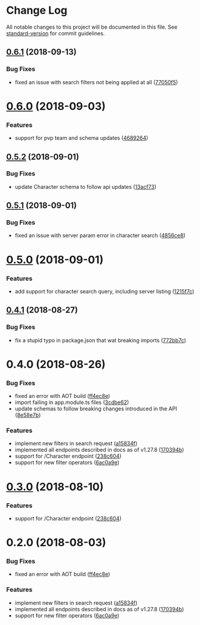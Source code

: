 # Change Log

All notable changes to this project will be documented in this file. See [standard-version](https://github.com/conventional-changelog/standard-version) for commit guidelines.

<a name="0.6.1"></a>
## [0.6.1](https://github.com/xivapi/angular-client/compare/v0.6.0...v0.6.1) (2018-09-13)


### Bug Fixes

* fixed an issue with search filters not being applied at all ([77050f5](https://github.com/xivapi/angular-client/commit/77050f5))



<a name="0.6.0"></a>
# [0.6.0](https://github.com/xivapi/angular-client/compare/v0.5.2...v0.6.0) (2018-09-03)


### Features

* support for pvp team and schema updates ([4689264](https://github.com/xivapi/angular-client/commit/4689264))



<a name="0.5.2"></a>
## [0.5.2](https://github.com/xivapi/angular-client/compare/v0.5.1...v0.5.2) (2018-09-01)


### Bug Fixes

* update Character schema to follow api updates ([13acf73](https://github.com/xivapi/angular-client/commit/13acf73))



<a name="0.5.1"></a>
## [0.5.1](https://github.com/xivapi/angular-client/compare/v0.5.0...v0.5.1) (2018-09-01)


### Bug Fixes

* fixed an issue with server param error in character search ([4856ce8](https://github.com/xivapi/angular-client/commit/4856ce8))



<a name="0.5.0"></a>
# [0.5.0](https://github.com/xivapi/angular-client/compare/v0.4.1...v0.5.0) (2018-09-01)


### Features

* add support for character search query, including server listing ([1215f7c](https://github.com/xivapi/angular-client/commit/1215f7c))



<a name="0.4.1"></a>
## [0.4.1](https://github.com/xivapi/angular-client/compare/v0.4.0...v0.4.1) (2018-08-27)


### Bug Fixes

* fix a stupid typo in package.json that wat breaking imports ([772bb7c](https://github.com/xivapi/angular-client/commit/772bb7c))



<a name="0.4.0"></a>
# 0.4.0 (2018-08-26)


### Bug Fixes

* fixed an error with AOT build ([ff4ec8e](https://github.com/xivapi/angular-client/commit/ff4ec8e))
* import failing in app.module.ts files ([3cdbe62](https://github.com/xivapi/angular-client/commit/3cdbe62))
* update schemas to follow breaking changes introduced in the API ([8e58e7b](https://github.com/xivapi/angular-client/commit/8e58e7b))


### Features

* implement new filters in search request ([a15834f](https://github.com/xivapi/angular-client/commit/a15834f))
* implemented all endpoints described in docs as of v1.27.8 ([170394b](https://github.com/xivapi/angular-client/commit/170394b))
* support for /Character endpoint ([238c604](https://github.com/xivapi/angular-client/commit/238c604))
* support for new filter operators ([6ac0a9e](https://github.com/xivapi/angular-client/commit/6ac0a9e))



<a name="0.3.0"></a>
# [0.3.0](https://github.com/xivapi/angular-client/compare/v0.2.0...v0.3.0) (2018-08-10)


### Features

* support for /Character endpoint ([238c604](https://github.com/xivapi/angular-client/commit/238c604))



<a name="0.2.0"></a>
# 0.2.0 (2018-08-03)


### Bug Fixes

* fixed an error with AOT build ([ff4ec8e](https://github.com/xivapi/angular-client/commit/ff4ec8e))


### Features

* implement new filters in search request ([a15834f](https://github.com/xivapi/angular-client/commit/a15834f))
* implemented all endpoints described in docs as of v1.27.8 ([170394b](https://github.com/xivapi/angular-client/commit/170394b))
* support for new filter operators ([6ac0a9e](https://github.com/xivapi/angular-client/commit/6ac0a9e))
